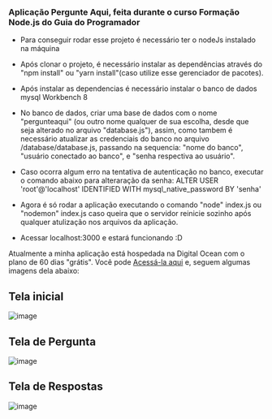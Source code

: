 ### Aplicação Pergunte Aqui, feita durante o curso Formação Node.js do Guia do Programador

- Para conseguir rodar esse projeto é necessário ter o nodeJs instalado na máquina

- Após clonar o projeto, é necessário instalar as dependências através do "npm install" ou "yarn install"(caso utilize esse gerenciador de pacotes).

- Após instalar as dependencias é necessário instalar o banco de dados mysql Workbench 8

- No banco de dados, criar uma base de dados com o nome "pergunteaqui" (ou outro nome qualquer de sua escolha, desde que seja alterado no arquivo "database.js"), assim, como tambem é necessário atualizar as credenciais do banco no arquivo /database/database.js, passando na sequencia: "nome do banco", "usuário conectado ao banco", e "senha respectiva ao usuário". 

- Caso ocorra algum erro na tentativa de autenticação no banco, executar o comando abaixo para alteraração da senha:
ALTER USER 'root'@'localhost' IDENTIFIED WITH mysql_native_password BY 'senha'

- Agora é só rodar a aplicação executando o comando "node" index.js ou "nodemon" index.js caso queira que o servidor reinicie sozinho após qualquer atulização nos arquivos da aplicação.

- Acessar localhost:3000 e estará funcionando :D

Atualmente a minha aplicação está hospedada na Digital Ocean com o plano de 60 dias "grátis". Você pode [Acessá-la aqui](http://159.223.186.131/) e, seguem algumas imagens dela abaixo:

## Tela inicial
![image](https://user-images.githubusercontent.com/43456903/141874945-745614f3-7fc4-4c05-a65a-d91708db31a7.png)

## Tela de Pergunta
![image](https://user-images.githubusercontent.com/43456903/141874372-2fc52f0d-2124-4fed-92ba-9a7a46604abe.png)

## Tela de Respostas
![image](https://user-images.githubusercontent.com/43456903/141875586-16f2571e-f8e3-4fb1-873f-9c7c0cda939a.png)


